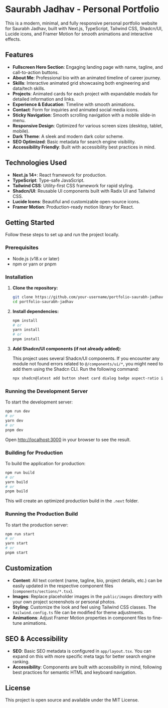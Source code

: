 # Saurabh Jadhav - Personal Portfolio

This is a modern, minimal, and fully responsive personal portfolio website for Saurabh Jadhav, built with Next.js, TypeScript, Tailwind CSS, Shadcn/UI, Lucide icons, and Framer Motion for smooth animations and interactive effects.

## Features

- **Fullscreen Hero Section**: Engaging landing page with name, tagline, and call-to-action buttons.
- **About Me**: Professional bio with an animated timeline of career journey.
- **Skills**: Interactive animated grid showcasing both engineering and data/tech skills.
- **Projects**: Animated cards for each project with expandable modals for detailed information and links.
- **Experience & Education**: Timeline with smooth animations.
- **Contact**: Form for inquiries and animated social media icons.
- **Sticky Navigation**: Smooth scrolling navigation with a mobile slide-in menu.
- **Responsive Design**: Optimized for various screen sizes (desktop, tablet, mobile).
- **Dark Theme**: A sleek and modern dark color scheme.
- **SEO Optimized**: Basic metadata for search engine visibility.
- **Accessibility Friendly**: Built with accessibility best practices in mind.

## Technologies Used

- **Next.js 14+**: React framework for production.
- **TypeScript**: Type-safe JavaScript.
- **Tailwind CSS**: Utility-first CSS framework for rapid styling.
- **Shadcn/UI**: Reusable UI components built with Radix UI and Tailwind CSS.
- **Lucide Icons**: Beautiful and customizable open-source icons.
- **Framer Motion**: Production-ready motion library for React.

## Getting Started

Follow these steps to set up and run the project locally.

### Prerequisites

- Node.js (v18.x or later)
- npm or yarn or pnpm

### Installation

1.  **Clone the repository:**

    ```bash
    git clone https://github.com/your-username/portfolio-saurabh-jadhav.git
    cd portfolio-saurabh-jadhav
    ```

2.  **Install dependencies:**

    ```bash
    npm install
    # or
    yarn install
    # or
    pnpm install
    ```

3.  **Add Shadcn/UI components (if not already added):**

    This project uses several Shadcn/UI components. If you encounter any module not found errors related to `@/components/ui/*`, you might need to add them using the Shadcn CLI. Run the following command:

    ```bash
    npx shadcn@latest add button sheet card dialog badge aspect-ratio input textarea label
    ```

### Running the Development Server

To start the development server:

```bash
npm run dev
# or
yarn dev
# or
pnpm dev
```

Open [http://localhost:3000](http://localhost:3000) in your browser to see the result.

### Building for Production

To build the application for production:

```bash
npm run build
# or
yarn build
# or
pnpm build
```

This will create an optimized production build in the `.next` folder.

### Running the Production Build

To start the production server:

```bash
npm run start
# or
yarn start
# or
pnpm start
```

## Customization

- **Content**: All text content (name, tagline, bio, project details, etc.) can be easily updated in the respective component files (`components/sections/*.tsx`).
- **Images**: Replace placeholder images in the `public/images` directory with your own project screenshots or personal photos.
- **Styling**: Customize the look and feel using Tailwind CSS classes. The `tailwind.config.ts` file can be modified for theme adjustments.
- **Animations**: Adjust Framer Motion properties in component files to fine-tune animations.

## SEO & Accessibility

- **SEO**: Basic SEO metadata is configured in `app/layout.tsx`. You can expand on this with more specific meta tags for better search engine ranking.
- **Accessibility**: Components are built with accessibility in mind, following best practices for semantic HTML and keyboard navigation.

## License

This project is open source and available under the MIT License.
